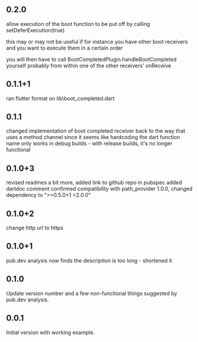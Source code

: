 ## 0.2.0

allow execution of the boot function to be put off
by calling setDeferExecution(true)

this may or may not be useful
if for instance you have other boot receivers
and you want to execute them in a certain order

you will then have to call BootCompletedPlugin.handleBootCompleted yourself
probably from within one of the other receivers' onReceive

## 0.1.1+1

ran flutter format on lib\boot_completed.dart

## 0.1.1

changed implementation of boot completed receiver
back to the way that uses a method channel
since it seems like hardcoding the dart function name
only works in debug builds - with release builds, it's no longer functional

## 0.1.0+3

revised readmes a bit more, added link to github repo in pubspec
added dartdoc comment
confirmed compatibility with path_provider 1.0.0, changed dependency to ">=0.5.0+1 <2.0.0"

## 0.1.0+2

change http url to https

## 0.1.0+1

pub.dev analysis now finds the description is too long - shortened it

## 0.1.0

Update version number and a few non-functional things suggested by pub.dev analysis.

## 0.0.1

Initial version with working example.